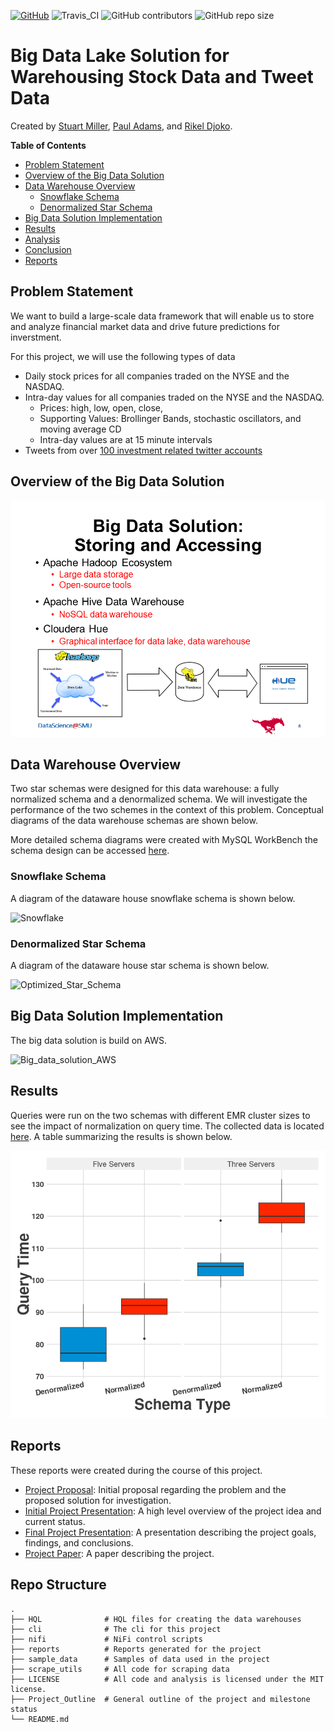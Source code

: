 [![GitHub](https://img.shields.io/github/license/mashape/apistatus.svg)](https://github.com/sjmiller8182/DBMS_Proj/blob/master/LICENSE)
![Travis_CI](https://travis-ci.org/sjmiller8182/DBMS_Proj.svg?branch=master)
![GitHub contributors](https://img.shields.io/github/contributors/sjmiller8182/DBMS_Proj)
![GitHub repo size](https://img.shields.io/github/repo-size/sjmiller8182/DBMS_Proj)


# Big Data Lake Solution for Warehousing Stock Data and Tweet Data

Created by [Stuart Miller](https://github.com/sjmiller8182), [Paul Adams](https://github.com/PaulAdams4361), and [Rikel Djoko](https://github.com/leriky).

**Table of Contents**

* [Problem Statement](https://github.com/sjmiller8182/DBMS_Proj#problem-statement)
* [Overview of the Big Data Solution](https://github.com/sjmiller8182/DBMS_Proj#overview-of-the-big-data-solution)
* [Data Warehouse Overview](https://github.com/sjmiller8182/DBMS_Proj#data-warehouse-overview)
  * [Snowflake Schema](https://github.com/sjmiller8182/DBMS_Proj#snowflake-schema)
  * [Denormalized Star Schema](https://github.com/sjmiller8182/DBMS_Proj#denormalized-star-schema)
* [Big Data Solution Implementation](https://github.com/sjmiller8182/DBMS_Proj#big-data-solution-implementation)
* [Results](https://github.com/sjmiller8182/DBMS_Proj#results)
* [Analysis](https://github.com/sjmiller8182/DBMS_Proj#analysis)
* [Conclusion](https://github.com/sjmiller8182/DBMS_Proj#conclusion)
* [Reports](https://github.com/sjmiller8182/DBMS_Proj#reports)

## Problem Statement

We want to build a large-scale data framework that will enable us to store and analyze financial market data and drive future predictions for inverstment.

For this project, we will use the following types of data

* Daily stock prices for all companies traded on the NYSE and the NASDAQ.
* Intra-day values for all companies traded on the NYSE and the NASDAQ.
  * Prices: high, low, open, close,
  * Supporting Values: Brollinger Bands, stochastic oscillators, and moving average CD
  * Intra-day values are at 15 minute intervals
* Tweets from over [100 investment related twitter accounts](https://github.com/sjmiller8182/DBMS_Proj/blob/master/scrape_utils/python/twitter_handles.txt)

## Overview of the Big Data Solution

![Overview of Solution](https://github.com/sjmiller8182/DBMS_Proj/blob/master/reports/support/images/Overview_of_Solution.png)

## Data Warehouse Overview

Two star schemas were designed for this data warehouse: a fully normalized schema and a denormalized schema.
We will investigate the performance of the two schemes in the context of this problem.
Conceptual diagrams of the data warehouse schemas are shown below.

More detailed schema diagrams were created with MySQL WorkBench the schema design can be accessed [here](https://github.com/sjmiller8182/DBMS_Proj/tree/master/reports/support/schemas).

### Snowflake Schema

A diagram of the dataware house snowflake schema is shown below. 

![Snowflake](https://github.com/sjmiller8182/DBMS_Proj/blob/master/reports/support/images/Snowflake_Conceptual_Schema.png)

### Denormalized Star Schema

A diagram of the dataware house star schema is shown below. 

![Optimized_Star_Schema](https://github.com/sjmiller8182/DBMS_Proj/blob/master/reports/support/images/Star_Conceptual_Schema.png)

## Big Data Solution Implementation

The big data solution is build on AWS.

![Big_data_solution_AWS](https://github.com/sjmiller8182/DBMS_Proj/blob/master/reports/support/images/Big_Data_Solution_AWS.png)

## Results

Queries were run on the two schemas with different EMR cluster sizes to see the impact of normalization on query time.
The collected data is located [here](https://github.com/sjmiller8182/DBMS_Proj/blob/master/results_analysis/results.csv).
A table summarizing the results is shown below.

![box_plot](https://github.com/sjmiller8182/DBMS_Proj/blob/master/reports/support/images/Rplot.png)

## Reports

These reports were created during the course of this project.

* [Project Proposal](https://github.com/sjmiller8182/DBMS_Proj/blob/master/reports/Proposal.pdf): Initial proposal regarding the problem and the proposed solution for investigation.
* [Initial Project Presentation](https://github.com/sjmiller8182/DBMS_Proj/blob/master/reports/Initial_Presentation.pdf): A high level overview of the project idea and current status.
* [Final Project Presentation](https://github.com/sjmiller8182/DBMS_Proj/blob/master/reports/Final_Presentation.pdf): A presentation describing the project goals, findings, and conclusions.
* [Project Paper](https://github.com/sjmiller8182/DBMS_Proj/blob/master/reports/Project_Paper.pdf): A paper describing the project.

## Repo Structure
    .
    ├── HQL              # HQL files for creating the data warehouses
    ├── cli              # The cli for this project
    ├── nifi             # NiFi control scripts
    ├── reports          # Reports generated for the project
    ├── sample_data      # Samples of data used in the project
    ├── scrape_utils     # All code for scraping data
    ├── LICENSE          # All code and analysis is licensed under the MIT license.
    ├── Project_Outline  # General outline of the project and milestone status
    └── README.md
